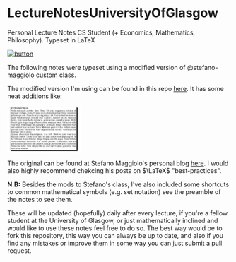 # LectureNotesUniversityOfGlasgow
Personal Lecture Notes CS Student (+ Economics, Mathematics, Philosophy). Typeset in LaTeX

[![button](https://img.shields.io/badge/Say%20Thanks-!-1EAEDB.svg)](https://saythanks.io/to/Joe-a-d)

The following notes were typeset using a modified version of @stefano-maggiolo custom class.

The modified version I'm using can be found in this repo [here](https://github.com/Joe-a-d/Algebra_1R_1S_UniversityGlasgow/notes.cls). It has some neat additions like:

<img src="/box.png" alt="Extra Material Box" width=33% height=10%/>


The original can be found at Stefano Maggiolo's personal blog [here](http://blog.poormansmath.net/files/notes.cls). I would also highly recommend chekcing his posts on $\LaTeX$ "best-practices".

**N.B:** Besides the mods to Stefano's class, I've also included some shortcuts to common mathematical symbols (e.g. set notation) see the preamble of the notes to see them.

These will be updated (hopefully) daily after every lecture, if you're a fellow student at the University of Glasgow, or just mathematically inclined and would like to use these notes feel free to do so. The best way would be to fork this repository, this way you can always be up to date, and also if you find any mistakes or improve them in some way you can just submit a pull request.
